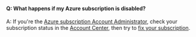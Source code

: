 #### Q:	What happens if my Azure subscription is disabled?

A:	If you're the [Azure subscription Account Administrator](/azure/billing-add-change-azure-subscription-administrator), 
check your subscription status in the [Account Center](https://account.windowsazure.com/), 
then try to [fix your subscription](https://azure.microsoft.com/documentation/articles/billing-subscription-become-disable/). 
